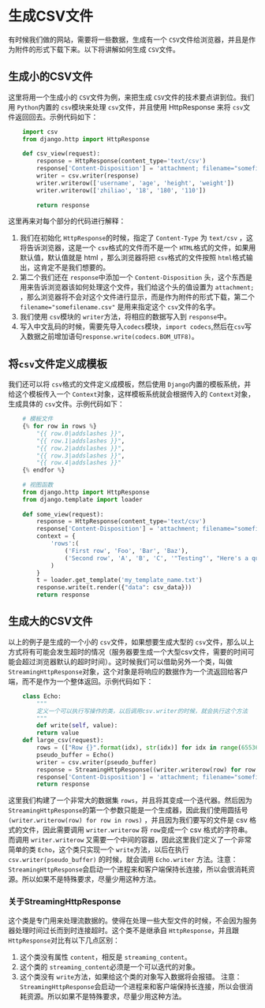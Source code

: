 # 生成CSV文件

有时候我们做的网站，需要将一些数据，生成有一个 `CSV`文件给浏览器，并且是作为附件的形式下载下来。以下将讲解如何生成 `CSV`文件。

## 生成小的CSV文件

这里将用一个生成小的 `CSV`文件为例，来把生成 `CSV`文件的技术要点讲到位。我们用 `Python`内置的 `csv`模块来处理 `csv`文件，并且使用 HttpResponse 来将 `csv`文件返回回去。示例代码如下：
```python
    import csv
    from django.http import HttpResponse
    
    def csv_view(request):
        response = HttpResponse(content_type='text/csv')
        response['Content-Disposition'] = 'attachment; filename="somefilename.csv"'
        writer = csv.writer(response)
        writer.writerow(['username', 'age', 'height', 'weight'])
        writer.writerow(['zhiliao', '18', '180', '110'])
        
        return response
```
这里再来对每个部分的代码进行解释：
1. 我们在初始化 `HttpResponse`的时候，指定了 `Content-Type` 为 `text/csv` ，这将告诉浏览器，这是一个 `csv`格式的文件而不是一个 `HTML`格式的文件，如果用默认值，默认值就是 html ，那么浏览器将把 `csv`格式的文件按照 `html`格式输出，这肯定不是我们想要的。
2. 第二个我们还在 `response`中添加一个 `Content-Disposition` 头，这个东西是用来告诉浏览器该如何处理这个文件，我们给这个头的值设置为 `attachment;` ，那么浏览器将不会对这个文件进行显示，而是作为附件的形式下载，第二个 `filename="somefilename.csv"` 是用来指定这个 `csv`文件的名字。
3. 我们使用 `csv`模块的 `writer`方法，将相应的数据写入到 `response`中。
4. 写入中文乱码的时候，需要先导入`codecs`模块，`import codecs`,然后在`csv`写入数据之前增加语句`response.write(codecs.BOM_UTF8)`。

## 将`csv`文件定义成模板

我们还可以将 `csv`格式的文件定义成模板，然后使用 `Django`内置的模板系统，并给这个模板传入一个 `Context`对象，这样模板系统就会根据传入的 `Context`对象，生成具体的 `csv`文件。示例代码如下：
```python
    # 模板文件
    {% for row in rows %}
        "{{ row.0|addslashes }}", 
        "{{ row.1|addslashes }}", 
        "{{ row.2|addslashes }}", 
        "{{ row.3|addslashes }}", 
        "{{ row.4|addslashes }}"
    {% endfor %}
    
    # 视图函数
    from django.http import HttpResponse
    from django.template import loader
    
    def some_view(request):
        response = HttpResponse(content_type='text/csv')
        response['Content-Disposition'] = 'attachment; filename="somefilename.csv"'
        context = {
            'rows':(
                ('First row', 'Foo', 'Bar', 'Baz'),
                ('Second row', 'A', 'B', 'C', '"Testing"', "Here's a quote"),
            )
        }
        t = loader.get_template('my_template_name.txt')
        response.write(t.render({"data": csv_data}))
        return response
```

## 生成大的CSV文件

以上的例子是生成的一个小的 `csv`文件，如果想要生成大型的 `csv`文件，那么以上方式将有可能会发生超时的情况（服务器要生成一个大型csv文件，需要的时间可能会超过浏览器默认的超时时间）。这时候我们可以借助另外一个类，叫做 `StreamingHttpResponse`对象，这个对象是将响应的数据作为一个流返回给客户端，而不是作为一个整体返回。示例代码如下：
```python
    class Echo:
        """
        定义一个可以执行写操作的类，以后调用csv.writer的时候，就会执行这个方法
        """
        def write(self, value):
        return value
    def large_csv(request):
        rows = (["Row {}".format(idx), str(idx)] for idx in range(655360))    
        pseudo_buffer = Echo()
        writer = csv.writer(pseudo_buffer)
        response = StreamingHttpResponse((writer.writerow(row) for row in rows),content_type="text/csv")
        response['Content-Disposition'] = 'attachment; filename="somefilename.csv"'
        return response
```
这里我们构建了一个非常大的数据集 `rows`，并且将其变成一个迭代器。然后因为 `StreamingHttpResponse`的第一个参数只能是一个生成器，因此我们使用圆括号 `(writer.writerow(row) for row in rows)` ，并且因为我们要写的文件是 csv 格式的文件，因此需要调用 `writer.writerow` 将 `row`变成一个 csv 格式的字符串。而调用 `writer.writerow` 又需要一个中间的容器，因此这里我们定义了一个非常简单的类 `Echo`，这个类只实现一个 `write`方法，以后在执行 `csv.writer(pseudo_buffer)` 的时候，就会调用 `Echo.writer` 方法。注意： `StreamingHttpResponse`会启动一个进程来和客户端保持长连接，所以会很消耗资源。所以如果不是特殊要求，尽量少用这种方法。

### 关于StreamingHttpResponse

这个类是专门用来处理流数据的。使得在处理一些大型文件的时候，不会因为服务器处理时间过长而到时连接超时。这个类不是继承自 `HttpResponse`，并且跟 `HttpResponse`对比有以下几点区别：
1. 这个类没有属性 `content`，相反是 `streaming_content`。
2. 这个类的 `streaming_content`必须是一个可以迭代的对象。
3. 这个类没有 `write`方法，如果给这个类的对象写入数据将会报错。
注意： `StreamingHttpResponse`会启动一个进程来和客户端保持长连接，所以会很消耗资源。所以如果不是特殊要求，尽量少用这种方法。
